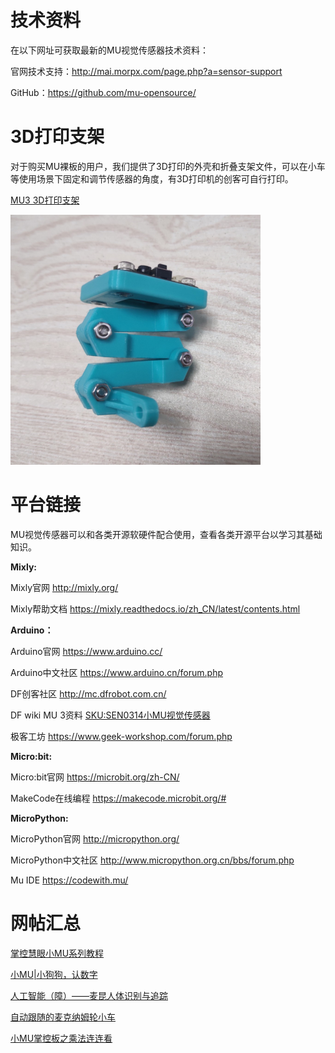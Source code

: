 # 技术资料

在以下网址可获取最新的MU视觉传感器技术资料：

官网技术支持：<http://mai.morpx.com/page.php?a=sensor-support>

GitHub：<https://github.com/mu-opensource/>

# 3D打印支架

对于购买MU裸板的用户，我们提供了3D打印的外壳和折叠支架文件，可以在小车等使用场景下固定和调节传感器的角度，有3D打印机的创客可自行打印。

[MU3 3D打印支架](https://github.com/mu-opensource/Morpx-docs/raw/master/MUVS3/MUVS3_Resource/sources/MU_foldable_bracket.zip)

![](./images/bracket_foldable_MU.png)

# 平台链接

MU视觉传感器可以和各类开源软硬件配合使用，查看各类开源平台以学习其基础知识。

**Mixly:**

Mixly官网 <http://mixly.org/>

Mixly帮助文档 <https://mixly.readthedocs.io/zh_CN/latest/contents.html>

**Arduino：**

Arduino官网 <https://www.arduino.cc/>

Arduino中文社区 <https://www.arduino.cn/forum.php>

DF创客社区 <http://mc.dfrobot.com.cn/>

DF wiki MU 3资料 [SKU:SEN0314小MU视觉传感器](http://wiki.dfrobot.com.cn/index.php?title=(SKU:SEN0314)_%E5%B0%8FMU%E8%A7%86%E8%A7%89%E4%BC%A0%E6%84%9F%E5%99%A8)

极客工坊 <https://www.geek-workshop.com/forum.php>

**Micro:bit:**

Micro:bit官网 <https://microbit.org/zh-CN/>

MakeCode在线编程 <https://makecode.microbit.org/#>

**MicroPython:**

MicroPython官网 <http://micropython.org/>

MicroPython中文社区 <http://www.micropython.org.cn/bbs/forum.php>

Mu IDE <https://codewith.mu/>

# 网帖汇总

[掌控慧眼小MU系列教程](https://makelog.dfrobot.com.cn/article-1746.html)

[小MU|小狗狗，认数字](http://mc.dfrobot.com.cn/thread-296734-1-1.html)

[人工智能（障）——麦昆人体识别与追踪](http://mc.dfrobot.com.cn/thread-296584-1-1.html)

[自动跟随的麦克纳姆轮小车](http://mc.dfrobot.com.cn/thread-296803-1-1.html)

[小MU掌控板之乘法连连看](http://mc.dfrobot.com.cn/thread-296782-1-1.html)
